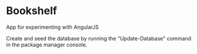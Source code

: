 # Bookshelf
App for experimenting with AngularJS

Create and seed the database by running the "Update-Database" command in the package manager console.
